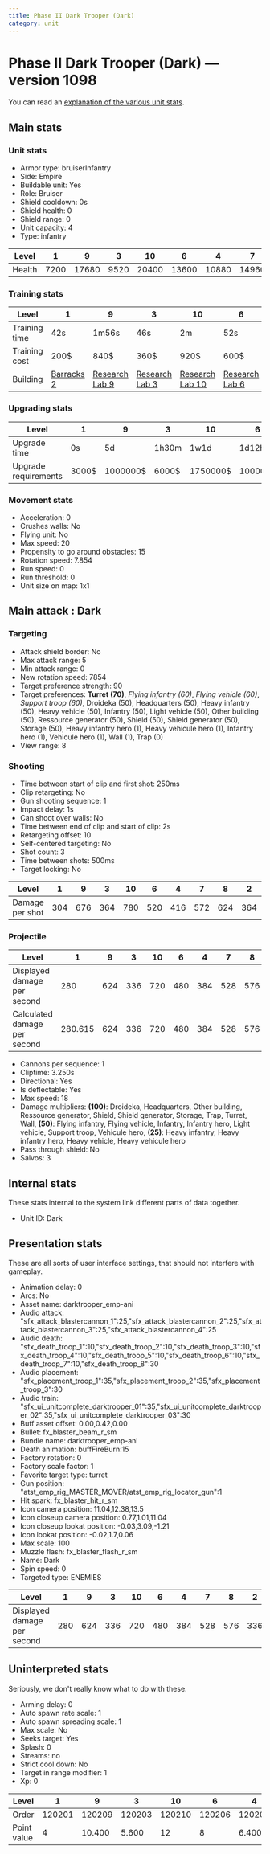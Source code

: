 ```yaml
---
title: Phase II Dark Trooper (Dark)
category: unit
---
```


# Phase II Dark Trooper (Dark) — version 1098

You can read an [explanation  of the various unit stats](unitexplained.md).

## Main stats

### Unit stats

  * Armor type: bruiserInfantry
  * Side: Empire
  * Buildable unit: Yes
  * Role: Bruiser
  * Shield cooldown: 0s
  * Shield health: 0
  * Shield range: 0
  * Unit capacity: 4
  * Type: infantry

|Level |1   |9    |3   |10   |6    |4    |7    |8    |2   |5    |
|------|----|-----|----|-----|-----|-----|-----|-----|----|-----|
|Health|7200|17680|9520|20400|13600|10880|14960|16320|8640|12240|


### Training stats

|Level        |1                                |9                                      |3                                      |10                                      |6                                      |4                                      |7                                      |8                                      |2                                      |5                                      |
|-------------|---------------------------------|---------------------------------------|---------------------------------------|----------------------------------------|---------------------------------------|---------------------------------------|---------------------------------------|---------------------------------------|---------------------------------------|---------------------------------------|
|Training time|42s                              |1m56s                                  |46s                                    |2m                                      |52s                                    |48s                                    |54s                                    |1m52s                                  |44s                                    |50s                                    |
|Training cost|200$                             |840$                                   |360$                                   |920$                                    |600$                                   |440$                                   |680$                                   |800$                                   |280$                                   |520$                                   |
|Building     |[Barracks 2](empireBarracks.html)|[Research Lab 9](empireOffenseLab.html)|[Research Lab 3](empireOffenseLab.html)|[Research Lab 10](empireOffenseLab.html)|[Research Lab 6](empireOffenseLab.html)|[Research Lab 4](empireOffenseLab.html)|[Research Lab 7](empireOffenseLab.html)|[Research Lab 8](empireOffenseLab.html)|[Research Lab 2](empireOffenseLab.html)|[Research Lab 5](empireOffenseLab.html)|


### Upgrading stats

|Level               |1    |9       |3    |10      |6      |4     |7      |8      |2    |5     |
|--------------------|-----|--------|-----|--------|-------|------|-------|-------|-----|------|
|Upgrade time        |0s   |5d      |1h30m|1w1d    |1d12h  |5h    |2d12h  |3d12h  |30m  |10h   |
|Upgrade requirements|3000$|1000000$|6000$|1750000$|100000$|12500$|160000$|320000$|3000$|25000$|


### Movement stats

  * Acceleration: 0
  * Crushes walls: No
  * Flying unit: No
  * Max speed: 20
  * Propensity to go around obstacles: 15
  * Rotation speed: 7.854
  * Run speed: 0
  * Run threshold: 0
  * Unit size on map: 1x1

## Main attack : Dark

### Targeting

  * Attack shield border: No
  * Max attack range: 5
  * Min attack range: 0
  * New rotation speed: 7854
  * Target preference strength: 90
  * Target preferences: **Turret (70)**, _Flying infantry (60)_, _Flying vehicle (60)_, _Support troop (60)_, Droideka (50), Headquarters (50), Heavy infantry (50), Heavy vehicle (50), Infantry (50), Light vehicle (50), Other building (50), Ressource generator (50), Shield (50), Shield generator (50), Storage (50), Heavy infantry hero (1), Heavy vehicule hero (1), Infantry hero (1), Vehicule hero (1), Wall (1), Trap (0)
  * View range: 8

### Shooting

  * Time between start of clip and first shot: 250ms
  * Clip retargeting: No
  * Gun shooting sequence: 1
  * Impact delay: 1s
  * Can shoot over walls: No
  * Time between end of clip and start of clip: 2s
  * Retargeting offset: 10
  * Self-centered targeting: No
  * Shot count: 3
  * Time between shots: 500ms
  * Target locking: No

|Level          |1  |9  |3  |10 |6  |4  |7  |8  |2  |5  |
|---------------|---|---|---|---|---|---|---|---|---|---|
|Damage per shot|304|676|364|780|520|416|572|624|364|468|


### Projectile

|Level                       |1      |9  |3  |10 |6  |4  |7  |8  |2  |5  |
|----------------------------|-------|---|---|---|---|---|---|---|---|---|
|Displayed damage per second |280    |624|336|720|480|384|528|576|336|432|
|Calculated damage per second|280.615|624|336|720|480|384|528|576|336|432|


  * Cannons per sequence: 1
  * Cliptime: 3.250s
  * Directional: Yes
  * Is deflectable: Yes
  * Max speed: 18
  * Damage multipliers: **(100)**: Droideka, Headquarters, Other building, Ressource generator, Shield, Shield generator, Storage, Trap, Turret, Wall, **(50)**: Flying infantry, Flying vehicle, Infantry, Infantry hero, Light vehicle, Support troop, Vehicule hero, **(25)**: Heavy infantry, Heavy infantry hero, Heavy vehicle, Heavy vehicule hero
  * Pass through shield: No
  * Salvos: 3

## Internal stats

These stats internal to the system link different parts of data together.

  * Unit ID: Dark

## Presentation stats

These are all sorts of user interface settings, that should not interfere with gameplay.

  * Animation delay: 0
  * Arcs: No
  * Asset name: darktrooper_emp-ani
  * Audio attack: "sfx_attack_blastercannon_1":25,"sfx_attack_blastercannon_2":25,"sfx_attack_blastercannon_3":25,"sfx_attack_blastercannon_4":25
  * Audio death: "sfx_death_troop_1":10,"sfx_death_troop_2":10,"sfx_death_troop_3":10,"sfx_death_troop_4":10,"sfx_death_troop_5":10,"sfx_death_troop_6":10,"sfx_death_troop_7":10,"sfx_death_troop_8":30
  * Audio placement: "sfx_placement_troop_1":35,"sfx_placement_troop_2":35,"sfx_placement_troop_3":30
  * Audio train: "sfx_ui_unitcomplete_darktrooper_01":35,"sfx_ui_unitcomplete_darktrooper_02":35,"sfx_ui_unitcomplete_darktrooper_03":30
  * Buff asset offset: 0.00,0.42,0.00
  * Bullet: fx_blaster_beam_r_sm
  * Bundle name: darktrooper_emp-ani
  * Death animation: buffFireBurn:15
  * Factory rotation: 0
  * Factory scale factor: 1
  * Favorite target type: turret
  * Gun position: "atst_emp_rig_MASTER_MOVER/atst_emp_rig_locator_gun":1
  * Hit spark: fx_blaster_hit_r_sm
  * Icon camera position: 11.04,12.38,13.5
  * Icon closeup camera position: 0.77,1.01,11.04
  * Icon closeup lookat position: -0.03,3.09,-1.21
  * Icon lookat position: -0.02,1.7,0.06
  * Max scale: 100
  * Muzzle flash: fx_blaster_flash_r_sm
  * Name: Dark
  * Spin speed: 0
  * Targeted type: ENEMIES

|Level                      |1  |9  |3  |10 |6  |4  |7  |8  |2  |5  |
|---------------------------|---|---|---|---|---|---|---|---|---|---|
|Displayed damage per second|280|624|336|720|480|384|528|576|336|432|


## Uninterpreted stats

Seriously, we don't really know what to do with these.

  * Arming delay: 0
  * Auto spawn rate scale: 1
  * Auto spawn spreading scale: 1
  * Max scale: No
  * Seeks target: Yes
  * Splash: 0
  * Streams: no
  * Strict cool down: No
  * Target in range modifier: 1
  * Xp: 0

|Level      |1     |9     |3     |10    |6     |4     |7     |8     |2     |5     |
|-----------|------|------|------|------|------|------|------|------|------|------|
|Order      |120201|120209|120203|120210|120206|120204|120207|120208|120202|120205|
|Point value|4     |10.400|5.600 |12    |8     |6.400 |8.800 |9.600 |4.800 |7.200 |


